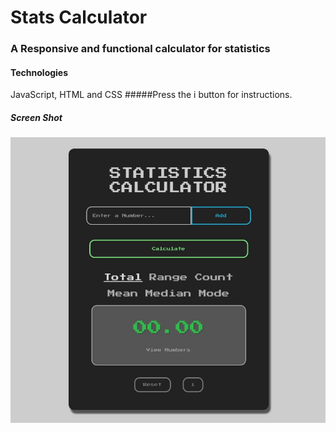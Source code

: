 # Stats Calculator
### A Responsive and functional calculator for statistics
#### Technologies
JavaScript, HTML and CSS
#####Press the i button for instructions.   
##### Screen Shot
![Screenshot](Screenshot.jpg)